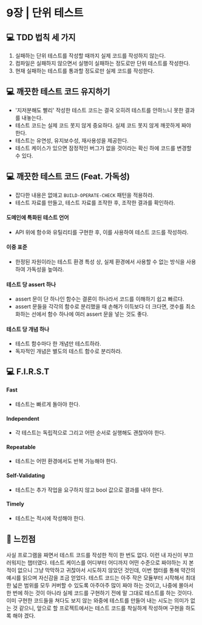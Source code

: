 # 9장 | 단위 테스트

## 💻 TDD 법칙 세 가지

1. 실패하는 단위 테스트를 작성할 때까지 실제 코드를 작성하지 않는다.
2. 컴파일은 실패하지 않으면서 실행이 실패하는 정도로만 단위 테스트를 작성한다.
3. 현재 실패하는 테스트를 통과할 정도로만 실제 코드를 작성한다.

## 💻 깨끗한 테스트 코드 유지하기

* '지저분해도 빨리' 작성한 테스트 코드는 결국 오히려 테스트를 안하느니 못한 결과를 내놓는다.
* 테스트 코드는 실제 코드 못지 않게 중요하다. 실제 코드 못지 않게 깨끗하게 짜야 한다.
* 테스트는 유연성, 유지보수성, 재사용성을 제공한다.
* 테스트 케이스가 있으면 잠정적인 버그가 없을 것이라는 확신 하에 코드를 변경할 수 있다.

## 💻 깨끗한 테스트 코드 (Feat. 가독성)

* 잡다한 내용은 없애고 `BUILD-OPERATE-CHECK` 패턴을 적용하라.
* 테스트 자료를 만들고, 테스트 자료를 조작한 후, 조작한 결과를 확인하라.

#### 도메인에 특화된 테스트 언어
* API 위에 함수와 유틸리티를 구현한 후, 이를 사용하여 테스트 코드를 작성하라.

#### 이중 표준
* 한정된 자원이라는 테스트 환경 특성 상, 실제 환경에서 사용할 수 없는 방식을 사용하여 가독성을 높여라.

#### 테스트 당 assert 하나
* assert 문이 단 하나인 함수는 결론이 하나라서 코드를 이해하기 쉽고 빠르다.
* assert 문들을 각각의 함수로 분리했을 때 손해가 이득보다 더 크다면, 갯수를 최소화하는 선에서 함수 하나에 여러 assert 문을 넣는 것도 좋다.

#### 테스트 당 개념 하나
* 테스트 함수마다 한 개념만 테스트하라.
* 독자적인 개념은 별도의 테스트 함수로 분리하라.

## 💻 F.I.R.S.T

#### Fast
* 테스트는 빠르게 돌아야 한다.

#### Independent
* 각 테스트는 독립적으로 그리고 어떤 순서로 실행해도 괜찮아야 한다.

#### Repeatable
* 테스트는 어떤 환경에서도 반복 가능해야 한다.

#### Self-Validating
* 테스트는 추가 작업을 요구하지 않고 bool 값으로 결과를 내야 한다.

#### Timely
* 테스트는 적시에 작성해야 한다.

## 📝 느낀점

사실 프로그램을 짜면서 테스트 코드를 작성한 적이 한 번도 없다. 이런 내 자신이 부끄러워지는 챕터였다. 테스트 케이스를 어디부터 어디까지 어떤 수준으로 짜야하는 지 본 적이 없으니 그냥 막막하고 귀찮아서 시도하지 않았던 것인데, 이번 챕터를 통해 약간의 예시를 읽으며 자신감을 조금 얻었다. 테스트 코드는 아주 작은 모듈부터 시작해서 최대한 넓은 범위를 모두 커버할 수 있도록 아주아주 많이 짜야 하는 것이고, 나중에 몰아서 한 번에 하는 것이 아니라 실제 코드를 구현하기 전에 말 그대로 테스트를 하는 것이다. 이미 구현한 코드들을 쳐다도 보지 않는 와중에 테스트를 만들어 내는 시도는 의미가 없는 것 같으니, 앞으로 할 프로젝트에서는 테스트 코드를 착실하게 작성하며 구현을 하도록 해야 겠다.
